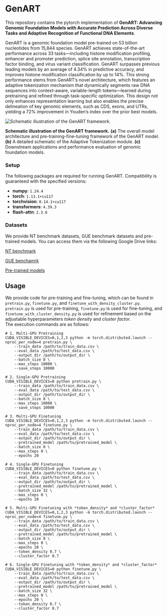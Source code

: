 # GenART

This repository contains the pytorch implementation of **GenART: Advancing Genomic Foundation Models with Accurate Prediction Across Diverse Tasks and Adaptive Recognition of Functional DNA Elements**. 

GenART is a genomic foundation model pre-trained on 53 billion nucleotides from 15,844 species. GenART achieves state-of-the-art performance across 33 tasks—including histone modification profiling, enhancer and promoter prediction, splice site annotation, transcription factor binding, and virus variant classification. GenART surpasses previous leading models by an average of 4.34% in predictive accuracy, and improves histone modification classification by up to 14%. This strong performance stems from GenART’s novel architecture, which features an adaptive tokenization mechanism that dynamically segments raw DNA sequences into context-aware, variable-length tokens—learned during pretraining and refined through task-specific optimization. This design not only enhances representation learning but also enables the precise delineation of key genomic elements, such as CDS, exons, and UTRs, yielding a 72% improvement in Youden’s index over the prior best models.

![Schematic illustration of the GenART framework.](GenART.png)

**Schematic illustration of the GenART framework.** **(a)** The overall model architecture and pre-training-fine-tuning framework of the GenART model. **(b)** A detailed schematic of the Adaptive Tokenization module. **(c)** Downstream applications and performance evaluation of genomic foundation models.

### Setup

The following packages are required for running GenART. Compatibility is guaranteed with the specified versions:
- **numpy**: `1.24.4`
- **torch**: `1.13.1+cu117`
- **torchvision**: `0.14.1+cu117`
- **transformers**: `4.39.3`
- **flash-attn**: `2.3.6`

### Datasets

We provide NT benchmark datasets, GUE benchmark datasets and pre-trained models. You can access them via the following Google Drive links:

[NT benchmark](https://drive.google.com/file/d/1jDTF8H8L7i_b8E9SAhgnAVX8QpaPZ3HH/view?usp=drive_link)

[GUE benchamrk](https://drive.google.com/file/d/1jDTF8H8L7i_b8E9SAhgnAVX8QpaPZ3HH/view?usp=drive_link)

[Pre-trained models](https://drive.google.com/file/d/1jDTF8H8L7i_b8E9SAhgnAVX8QpaPZ3HH/view?usp=drive_link)


## Usage

We provide code for pre-training and fine-tuning, which can be found in `pretrain.py`, `finetune.py`, and `finetune_with_density_cluster.py`. `pretrain.py` is used for pre-training, `finetune.py` is used for fine-tuning, and `finetune_with_cluster_density.py` is used for refinement based on the adjustable hyperparameters *token density* and *cluster factor*.  
The execution commands are as follows:

```shell
# 1. Multi-GPU Pretraining
CUDA_VISIBLE_DEVICES=0,1,2,3 python -m torch.distributed.launch --nproc_per_node=4 pretrain.py \
    --train_data /path/to/train_data.csv \
    --eval_data /path/to/test_data.csv \
    --output_dir /path/to/output_dir \
    --batch_size 8 \
    --max_steps 10000 \
    --save_steps 10000

# 2. Single-GPU Pretraining
CUDA_VISIBLE_DEVICES=0 python pretrain.py \
    --train_data /path/to/train_data.csv \
    --eval_data /path/to/test_data.csv \
    --output_dir /path/to/output_dir \
    --batch_size 8 \
    --max_steps 10000 \
    --save_steps 10000  

# 3. Multi-GPU Finetuning  
CUDA_VISIBLE_DEVICES=0,1,2,3 python -m torch.distributed.launch --nproc_per_node=4 finetune.py \
    --train_data /path/to/train_data.csv \
    --eval_data /path/to/test_data.csv \
    --output_dir /path/to/output_dir \
    --pretrained_model /path/to/pretrained_model \
    --batch_size 8 \
    --max_steps 0 \
    --epochs 20

# 4. Single-GPU Finetuning  
CUDA_VISIBLE_DEVICES=0 python finetune.py \
    --train_data /path/to/train_data.csv \
    --eval_data /path/to/test_data.csv \
    --output_dir /path/to/output_dir \
    --pretrained_model /path/to/pretrained_model \
    --batch_size 32 \
    --max_steps 0 \
    --epochs 20

# 5. Multi-GPU Finetuning with *token_density* and *cluster_factor*
CUDA_VISIBLE_DEVICES=0,1,2,3 python -m torch.distributed.launch --nproc_per_node=4 finetune.py \
    --train_data /path/to/train_data.csv \
    --eval_data /path/to/test_data.csv \
    --output_dir /path/to/output_dir \
    --pretrained_model /path/to/pretrained_model \
    --batch_size 8 \
    --max_steps 0 \
    --epochs 20 \
    --token_density 0.7 \
    --cluster_factor 0.7

# 6. Single-GPU Finetuning with *token_density* and *cluster_factor*
CUDA_VISIBLE_DEVICES=0 python finetune.py \
    --train_data /path/to/train_data.csv \
    --eval_data /path/to/test_data.csv \
    --output_dir /path/to/output_dir \
    --pretrained_model /path/to/pretrained_model \
    --batch_size 32 \
    --max_steps 0 \
    --epochs 20 \
    --token_density 0.7 \
    --cluster_factor 0.7
```
